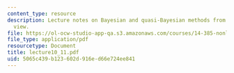 ```yaml
---
content_type: resource
description: Lecture notes on Bayesian and quasi-Bayesian methods from a classical
  view.
file: https://ol-ocw-studio-app-qa.s3.amazonaws.com/courses/14-385-nonlinear-econometric-analysis-fall-2007/5065c439b123602d916ed66e724ee841_lecture10_11.pdf
file_type: application/pdf
resourcetype: Document
title: lecture10_11.pdf
uid: 5065c439-b123-602d-916e-d66e724ee841
---
```

